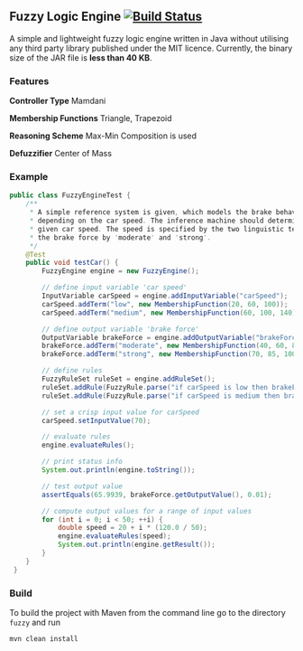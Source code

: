 ## Fuzzy Logic Engine [![Build Status](https://travis-ci.org/ch-x01/fuzzy.svg?branch=master)](https://travis-ci.org/ch-x01/fuzzy)
A simple and lightweight fuzzy logic engine written in Java without utilising any third party library published under the MIT licence.
Currently, the binary size of the JAR file is **less than 40 KB**.

### Features
**Controller Type** Mamdani

**Membership Functions** Triangle, Trapezoid

**Reasoning Scheme** Max-Min Composition is used

**Defuzzifier** Center of Mass

### Example
```java
public class FuzzyEngineTest {
    /**
     * A simple reference system is given, which models the brake behaviour of a car driver
     * depending on the car speed. The inference machine should determine the brake force for a
     * given car speed. The speed is specified by the two linguistic terms 'low' and 'medium', and
     * the brake force by 'moderate' and 'strong'.
     */
    @Test
    public void testCar() {
        FuzzyEngine engine = new FuzzyEngine();

        // define input variable 'car speed'
        InputVariable carSpeed = engine.addInputVariable("carSpeed");
        carSpeed.addTerm("low", new MembershipFunction(20, 60, 100));
        carSpeed.addTerm("medium", new MembershipFunction(60, 100, 140));

        // define output variable 'brake force'
        OutputVariable brakeForce = engine.addOutputVariable("brakeForce");
        brakeForce.addTerm("moderate", new MembershipFunction(40, 60, 80));
        brakeForce.addTerm("strong", new MembershipFunction(70, 85, 100));

        // define rules
        FuzzyRuleSet ruleSet = engine.addRuleSet();
        ruleSet.addRule(FuzzyRule.parse("if carSpeed is low then brakeForce is moderate", engine));
        ruleSet.addRule(FuzzyRule.parse("if carSpeed is medium then brakeForce is strong", engine));

        // set a crisp input value for carSpeed
        carSpeed.setInputValue(70);

        // evaluate rules
        engine.evaluateRules();

        // print status info
        System.out.println(engine.toString());

        // test output value
        assertEquals(65.9939, brakeForce.getOutputValue(), 0.01);

        // compute output values for a range of input values
        for (int i = 0; i < 50; ++i) {
            double speed = 20 + i * (120.0 / 50);
            engine.evaluateRules(speed);
            System.out.println(engine.getResult());
        }
    }
 }
```

### Build
To build the project with Maven from the command line go to the directory `fuzzy` and run 
```bash
mvn clean install
```